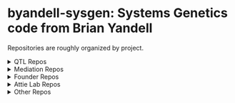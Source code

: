# byandell-sysgen: Systems Genetics code from Brian Yandell

Repositories are roughly organized by project.

<details>
<summary>QTL Repos</summary>
<br>
  
| repo | title | type |
| ---- | ----- | ----- |
| `qtl2` |QTL analysis software for high-dimensional data and complex cross designs | [Broman R/qtl2](https://kbroman.org/qtl2/) |
| `qtl` | Branch of Karl Broman's R/qtl | [Broman R/qtl](https://rqtl.org/) |
| `qtl2ggplot` | Extension of R/qtl2plot to ggplot2 | R graphics |
| `qtl2pattern` | Pattern support for R/qtl2 | R analysis |
| `qtl2shiny` | Shiny app for R/qtl2 | R shiny |
| `qtl2hot` | Hot Spot Analysis with Qtl2 | R analysis in devel |
| `qtlbim` | QTL Bayesian Interval Mapping | R analysis |
| `qtlnet` | Infer QTL genetic architecture and causal network for set of correlated traits | R analysis |
| `qtlhot` | QTL hotspot inference | R analysis |
| `qtlbcsft` | Tools for testing QTL BCsFt calculations | R analysis |
| `qtlyeast` | QTL Analysis of Brem Kruglyak Yeast Data | R data |
  
</details>
<details>
<summary>Mediation Repos</summary>
<br>
  
| repo | title | type |
| ---- | ----- | ----- |
| `intermediate` | small R utility for mediation analysis | [Churchill Lab](https://github.com/churchill-lab/intermediate) |
| `qtl2mediate` | Mediation using package qtl2 | R analysis |
| `Tmem68` | Tmem68 mRNA Data example from Chick et al. 2016 | [Churchill Lab](https://github.com/churchill-lab/intermediate) |
| `qtlcmst` | QTL Causal Model Selection Tests | R analysis |
| `CausalMST` | Causal Model Selection Hypothesis Tests | see `intermediate` and `qtl2mediate` |
| `qdg` | QTL Directed Graphs | R analysis defunct? |
  
</details>
<details>
<summary>Founder Repos</summary>
<br>
  
| repo | title | type |
| ---- | ----- | ----- |
| `foundr` | Multiparent Founder Study Tools | R analysis |
| `foundrShiny` | Shiny app tools for foundr package | R shiny |
| `foundrHarmony` | Harmonize data for foundr analysis and visualization | R tidy data |
| `metabr` | Metabolite Data Processing | R analysis |
| `modulr` | Trait Module Creation and Analysis | R analysis |
  
</details>
<details>
<summary>Attie Lab Repos</summary>
<br>
  
| repo | title | type |
| ---- | ----- | ----- |
| `FounderDietStudy` | Founder Diet Study Application | [Attie Lab](https://github.com/AttieLab-Systems-Genetics) |
| `FounderCalciumStudy` | Founder Calcium Study Application | [Attie Lab](https://github.com/AttieLab-Systems-Genetics) |
| `DO_Diet` | DO Diet Study Application | [Attie Lab](https://github.com/AttieLab-Systems-Genetics) |
| `AttieDOv2` | Attie DO 500 Study Application | R tidy data |
  
</details>
<details>
<summary>Other Repos</summary>
<br>
  
| repo | title | type |
| ---- | ----- | ----- |
| `PlantSysGen` | Thailand Plant Systems Genetics Workshop 2017 | R analysis |
| `thailand` | Thailand Plant Systems Genetics Workshop 2017 | HTML presentation |
|||
| `qtl2rmd` | Rmarkdown for qtl2 analyses | R analysis defunct? |
| `qtl2feather` | R/qtl2 package using feather to store genotype probabilities | R analysis defunct? |
| `CCSanger` | Pull Sanger features for CC founder strains | R analysis defunct? |
| `qtl2biome` | R/qtl2 package for microbiome data analysis | R early stages |
| `Rbiodalliance` | R wrapper for biodalliance.org | R analysis defunct? |
| `qtlview` | Utilities to view QTL results on the Web | R graphics defunct? |
